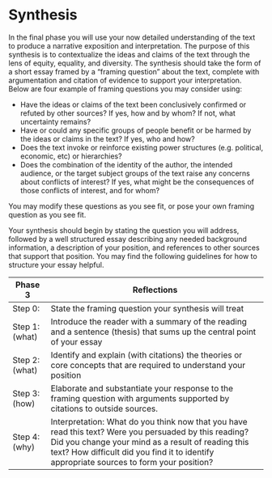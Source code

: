 ---
---

# Synthesis

In the final phase you will use your now detailed understanding of the text to
produce a narrative exposition and interpretation. The purpose of this synthesis
is to contextualize the ideas and claims of the text through the lens of equity,
equality, and diversity. The synthesis should take the form of a short essay
framed by a “framing question” about the text, complete with argumentation and
citation of evidence to support your interpretation. Below are four example of
framing questions you may consider using:

* Have the ideas or claims of the text been conclusively confirmed or refuted by
other sources? If yes, how and by whom? If not, what uncertainty remains?
* Have or could any specific groups of people benefit or be harmed by the ideas
  or claims in the text? If yes, who and how?
* Does the text invoke or reinforce existing power structures (e.g. political,
  economic, etc) or hierarchies?
* Does the combination of the identity of the author, the intended audience, or
  the target subject groups of the text raise any concerns about conflicts of
  interest? If yes, what might be the consequences of those conflicts of
  interest, and for whom?

You may modify these questions as you see fit, or pose your own framing question
as you see fit.

Your synthesis should begin by stating the question you will address, followed
by a well structured essay describing any needed background information, a
description of your position, and references to other sources that support that
position. You may find the following guidelines for how to structure your essay
helpful.

| Phase 3        | Reflections                                                                                                                                                                                                                                              |
|----------------|----------------------------------------------------------------------------------------------------------------------------------------------------------------------------------------------------------------------------------------------------------|
| Step 0:        | State the framing question your synthesis will treat                                                                                                                                                                                                     |
| Step 1: (what) | Introduce the reader with a summary of the reading and a sentence (thesis) that sums up the central point of your essay                                                                                                                                  |
| Step 2: (what) | Identify and explain (with citations) the theories or core concepts that are required to understand your position                                                                                                                                        |
| Step 3: (how)  | Elaborate and substantiate your response to the framing question with arguments supported by citations to outside sources.                                                                                                                               |
| Step 4: (why)  | Interpretation:  What do you think now that you have read this text? Were you persuaded by this reading? Did you change your mind as a result of reading this text? How difficult did you find it to identify appropriate sources to form your position? |
